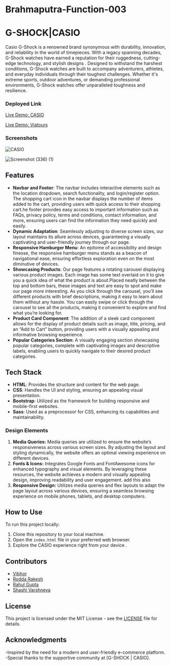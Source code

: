 # Brahmaputra-Function-003
# G-SHOCK|CASIO
Casio G-Shock is a renowned brand synonymous with durability, innovation, and reliability in the world of timepieces. With a legacy spanning decades, G-Shock watches have earned a reputation for their ruggedness, cutting-edge technology, and stylish designs . Designed to withstand the harshest conditions, G-Shock watches are built to accompany adventurers, athletes, and everyday individuals through their toughest challenges. Whether it's extreme sports, outdoor adventures, or demanding professional environments, G-Shock watches offer unparalleled toughness and resilience.

### Deployed Link

[Live Demo: CASIO](https://casio-india.netlify.app/)

[Live Demo: Viatours](https://viatour.netlify.app/)

### Screenshots
![CASIO](https://github.com/vibhor121/Brahmaputra-Function-003/assets/154576489/a75205f8-361a-432a-ae56-2eb9f1c8358e)

![Screenshot (336) (1)](https://github.com/vibhor121/Brahmaputra-Function-003/assets/154576489/fe31ca20-940a-4009-9af2-159c3cc2f11c)


## Features

- **Navbar and Footer**:
  The navbar includes interactive elements such as the location dropdown, search functionality, and login/register option. The shopping cart icon in the navbar displays the number of items added to the cart, providing users with quick access to their shopping cart.he footer provides easy access to important information such as FAQs, privacy policy, terms and conditions, contact information, and more, ensuring users can find the information they need quickly and easily.
- **Dynamic Adaptation**: Seamlessly adjusting to diverse screen sizes, our layout maintains its allure across devices, guaranteeing a visually captivating and user-friendly journey through our page.
- **Responsive Hamburger Menu**:
  An epitome of accessibility and design finesse, the responsive hamburger menu stands as a beacon of navigational ease, ensuring effortless exploration even on the most diminutive of devices.
- **Showcasing Products**:
  Our page features a rotating carousel displaying various product images. Each image has some text overlaid on it to give you a quick idea of what the product is about.Placed neatly between the top and bottom bars, these images and text are easy to spot and make our page more interesting. As you click through the carousel, you’ll see different products with brief descriptions, making it easy to learn about them without any hassle.
  You can easily swipe or click through the carousel to see all the products, making it convenient to explore and find what you’re looking for.
- **Product Card Component**:
  The addition of a sleek card component allows for the display of product details such as image, title, pricing, and an “Add to Cart” button, providing users with a visually appealing and informative browsing experience.
- **Popular Categories Section**:
  A visually engaging section showcasing popular categories, complete with captivating images and descriptive labels, enabling users to quickly navigate to their desired product categories.

## Tech Stack

- **HTML**: Provides the structure and content for the web page.
- **CSS**: Handles the UI and styling, ensuring an appealing visual presentation.
- **Bootstrap**: Utilized as the framework for building responsive and mobile-first websites.
- **Sass**: Used as a preprocessor for CSS, enhancing its capabilities and maintainability.

### Design Elements

1. **Media Queries:**
   Media queries are utilized to ensure the website’s responsiveness across various screen sizes. By adjusting the layout and styling dynamically, the website offers an optimal viewing experience on different devices.
2. **Fonts & Icons:**
   Integrates Google Fonts and FontAwesome icons for enhanced typography and visual elements. By leveraging these resources, the website achieves a modern and visually appealing design, improving readability and user engagement.
   add this also
3. **Responsive Design:**
   Utilizes media queries and flex layouts to adapt the page layout across various devices, ensuring a seamless browsing experience on mobile phones, tablets, and desktop computers.

## How to Use

To run this project locally:

1. Clone this repository to your local machine.
2. Open the `index.html` file in your preferred web browser.
3. Explore the CASIO experience right from your device .
   
## Contributors
- [Vibhor](https://github.com/vibhor121)
- [Rodda Rakesh](https://github.com/RtoRakesh)
- [Rahul Gupta](https://github.com/Rahul8945)
- [Shashi Varshneya](https://github.com/whyshashi)

## License

This project is licensed under the MIT License - see the [LICENSE](LICENSE) file for details.

## Acknowledgments

-Inspired by the need for a modern and user-friendly e-commerce platform.
-Special thanks to the supportive community at [G-SHOCK | CASIO].
